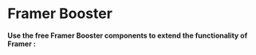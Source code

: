# Framer Booster

**Use the free Framer Booster components to extend the functionality of Framer :**
